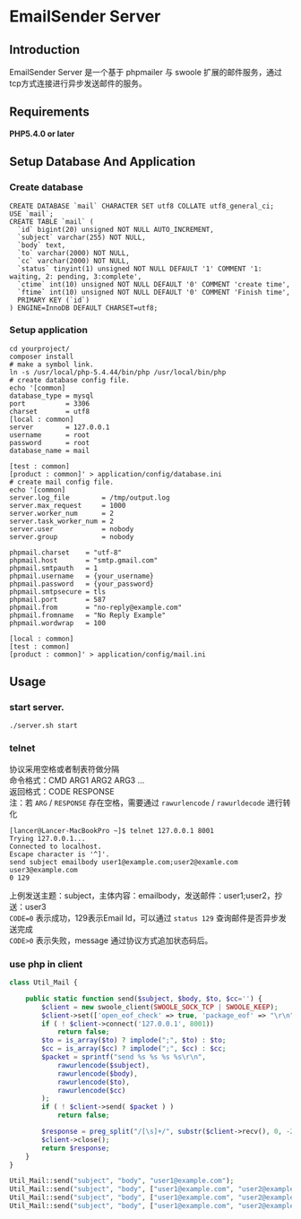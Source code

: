 EmailSender Server
============

## Introduction

EmailSender Server 是一个基于 phpmailer 与 swoole 扩展的邮件服务，通过tcp方式连接进行异步发送邮件的服务。

Requirements
------------

**PHP5.4.0 or later**

Setup Database And Application
-----------

### Create database
```
CREATE DATABASE `mail` CHARACTER SET utf8 COLLATE utf8_general_ci; 
USE `mail`;
CREATE TABLE `mail` (
  `id` bigint(20) unsigned NOT NULL AUTO_INCREMENT,
  `subject` varchar(255) NOT NULL,
  `body` text,
  `to` varchar(2000) NOT NULL,
  `cc` varchar(2000) NOT NULL,
  `status` tinyint(1) unsigned NOT NULL DEFAULT '1' COMMENT '1: waiting, 2: pending, 3:complete',
  `ctime` int(10) unsigned NOT NULL DEFAULT '0' COMMENT 'create time',
  `ftime` int(10) unsigned NOT NULL DEFAULT '0' COMMENT 'Finish time',
  PRIMARY KEY (`id`)
) ENGINE=InnoDB DEFAULT CHARSET=utf8;
```

### Setup application
```
cd yourproject/
composer install
# make a symbol link.
ln -s /usr/local/php-5.4.44/bin/php /usr/local/bin/php
# create database config file.
echo '[common]
database_type = mysql
port          = 3306
charset       = utf8
[local : common]
server        = 127.0.0.1
username      = root
password      = root
database_name = mail

[test : common]
[product : common]' > application/config/database.ini
# create mail config file.
echo '[common]
server.log_file        = /tmp/output.log
server.max_request     = 1000
server.worker_num      = 2
server.task_worker_num = 2
server.user            = nobody
server.group           = nobody

phpmail.charset    = "utf-8"
phpmail.host       = "smtp.gmail.com"
phpmail.smtpauth   = 1
phpmail.username   = {your_username}
phpmail.password   = {your_password}
phpmail.smtpsecure = tls
phpmail.port       = 587
phpmail.from       = "no-reply@example.com"
phpmail.fromname   = "No Reply Example"
phpmail.wordwrap   = 100

[local : common]
[test : common]
[product : common]' > application/config/mail.ini
```

Usage
-----------
### start server.
```
./server.sh start
```

### telnet

协议采用空格或者制表符做分隔  
命令格式：CMD ARG1 ARG2 ARG3 ...  
返回格式：CODE RESPONSE  
注：若 `ARG` / `RESPONSE` 存在空格，需要通过 `rawurlencode` / `rawurldecode` 进行转化

```
[lancer@Lancer-MacBookPro ~]$ telnet 127.0.0.1 8001
Trying 127.0.0.1...
Connected to localhost.
Escape character is '^]'.
send subject emailbody user1@example.com;user2@examle.com user3@example.com
0 129
```

上例发送主题：subject，主体内容：emailbody，发送邮件：user1;user2，抄送：user3  
`CODE=0` 表示成功，129表示Email Id，可以通过 `status 129` 查询邮件是否异步发送完成  
`CODE>0` 表示失败，message 通过协议方式追加状态码后。

### use php in client

```php
class Util_Mail {

    public static function send($subject, $body, $to, $cc='') {
        $client = new swoole_client(SWOOLE_SOCK_TCP | SWOOLE_KEEP);
        $client->set(['open_eof_check' => true, 'package_eof' => "\r\n"]);
        if ( ! $client->connect('127.0.0.1', 8001))
            return false;
        $to = is_array($to) ? implode(";", $to) : $to;
        $cc = is_array($cc) ? implode(";", $cc) : $cc;
        $packet = sprintf("send %s %s %s %s\r\n", 
            rawurlencode($subject),
            rawurlencode($body),
            rawurlencode($to),
            rawurlencode($cc)
        );
        if ( ! $client->send( $packet ) )
            return false;

        $response = preg_split("/[\s]+/", substr($client->recv(), 0, -2) );
        $client->close();
        return $response;
    }
}

Util_Mail::send("subject", "body", "user1@example.com");
Util_Mail::send("subject", "body", ["user1@example.com", "user2@example.com"]);
Util_Mail::send("subject", "body", ["user1@example.com", "user2@example.com"], "user3@example.com");
Util_Mail::send("subject", "body", ["user1@example.com", "user2@example.com"], ["user3@example.com", "user4@example.com"]);
```